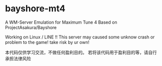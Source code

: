 # bayshore-mt4
A WM-Server Emulation for Maximum Tune 4
Based on ProjectAsakura/Bayshore

Working on Linux / LINE
!! This server may caused some unknow crash or problem to the game! take risk by ur own!

本代码仅供学习交流，不做任何盈利目的。
若将该代码用于盈利目的等，请自行承担法律风险
